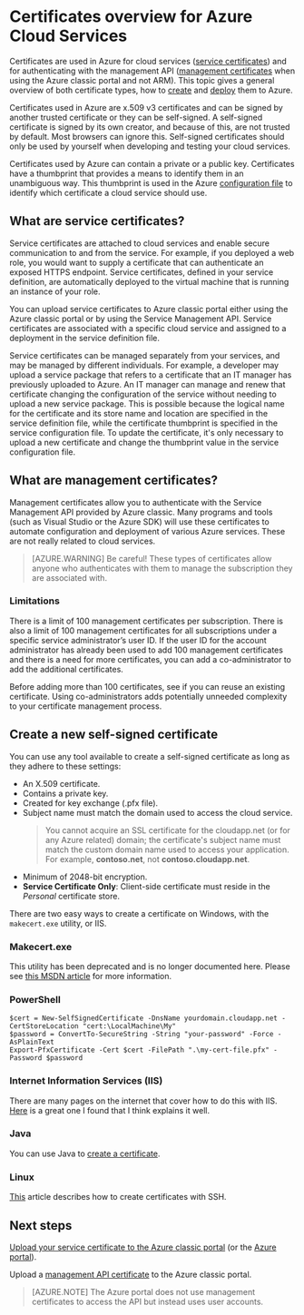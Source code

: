 <properties 
	pageTitle="Cloud Services and management certificates | Microsoft Azure" 
	description="Learn how to create and use certificates with Microsoft Azure" 
	services="cloud-services" 
	documentationCenter=".net" 
	authors="Thraka" 
	manager="timlt" 
	editor=""/>

<tags 
	ms.service="cloud-services" 
	ms.workload="tbd" 
	ms.tgt_pltfrm="na" 
	ms.devlang="na" 
	ms.topic="article" 
	ms.date="04/19/2016"
	ms.author="adegeo"/>

# Certificates overview for Azure Cloud Services
Certificates are used in Azure for cloud services ([service certificates](#what-are-service-certificates)) and for authenticating with the management API ([management certificates](#what-are-management-certificates) when using the Azure classic portal and not ARM). This topic gives a general overview of both certificate types, how to [create](#create) and [deploy](#deploy) them to Azure.

Certificates used in Azure are x.509 v3 certificates and can be signed by another trusted certificate or they can be self-signed. A self-signed certificate is signed by its own creator, and because of this, are not trusted by default. Most browsers can ignore this. Self-signed certificates should only be used by yourself when developing and testing your cloud services. 

Certificates used by Azure can contain a private or a public key. Certificates have a thumbprint that provides a means to identify them in an unambiguous way. This thumbprint is used in the Azure [configuration file](cloud-services-configure-ssl-certificate.md) to identify which certificate a cloud service should use. 

## What are service certificates?
Service certificates are attached to cloud services and enable secure communication to and from the service. For example, if you deployed a web role, you would want to supply a certificate that can authenticate an exposed HTTPS endpoint. Service certificates, defined in your service definition, are automatically deployed to the virtual machine that is running an instance of your role. 

You can upload service certificates to Azure classic portal either using the Azure classic portal or by using the Service Management API. Service certificates are associated with a specific cloud service and assigned to a deployment in the service definition file.

Service certificates can be managed separately from your services, and may be managed by different individuals. For example, a developer may upload a service package that refers to a certificate that an IT manager has previously uploaded to Azure. An IT manager can manage and renew that certificate changing the configuration of the service without needing to upload a new service package. This is possible because the logical name for the certificate and its store name and location are specified in the service definition file, while the certificate thumbprint is specified in the service configuration file. To update the certificate, it's only necessary to upload a new certificate and change the thumbprint value in the service configuration file.

## What are management certificates?
Management certificates allow you to authenticate with the Service Management API provided by Azure classic. Many programs and tools (such as Visual Studio or the Azure SDK) will use these certificates to automate configuration and deployment of various Azure services. These are not really related to cloud services. 

>[AZURE.WARNING] Be careful! These types of certificates allow anyone who authenticates with them to manage the subscription they are associated with. 

### Limitations
There is a limit of 100 management certificates per subscription. There is also a limit of 100 management certificates for all subscriptions under a specific service administrator’s user ID. If the user ID for the account administrator has already been used to add 100 management certificates and there is a need for more certificates, you can add a co-administrator to add the additional certificates. 

Before adding more than 100 certificates, see if you can reuse an existing certificate. Using co-administrators adds potentially unneeded complexity to your certificate management process.


<a name="create"></a>
## Create a new self-signed certificate
You can use any tool available to create a self-signed certificate as long as they adhere to these settings:

* An X.509 certificate.
* Contains a private key.
* Created for key exchange (.pfx file).
* Subject name must match the domain used to access the cloud service. 
    > You cannot acquire an SSL certificate for the cloudapp.net (or for any Azure related) domain; the certificate's subject name must match the custom domain name used to access your application. For example, **contoso.net**, not **contoso.cloudapp.net**.
* Minimum of 2048-bit encryption.
* **Service Certificate Only**: Client-side certificate must reside in the *Personal* certificate store.

There are two easy ways to create a certificate on Windows, with the `makecert.exe` utility, or IIS.

### Makecert.exe

This utility has been deprecated and is no longer documented here. Please see [this MSDN article](https://msdn.microsoft.com/library/windows/desktop/aa386968) for more information.

### PowerShell

```
$cert = New-SelfSignedCertificate -DnsName yourdomain.cloudapp.net -CertStoreLocation "cert:\LocalMachine\My"
$password = ConvertTo-SecureString -String "your-password" -Force -AsPlainText
Export-PfxCertificate -Cert $cert -FilePath ".\my-cert-file.pfx" -Password $password
```

### Internet Information Services (IIS)

There are many pages on the internet that cover how to do this with IIS. [Here](https://www.sslshopper.com/article-how-to-create-a-self-signed-certificate-in-iis-7.html) is a great one I found that I think explains it well. 

### Java
You can use Java to [create a certificate](../app-service-web/java-create-azure-website-using-java-sdk.md#create-a-certificate).

### Linux
[This](../virtual-machines/virtual-machines-linux-ssh-from-linux.md) article describes how to create certificates with SSH.

## Next steps

[Upload your service certificate to the Azure classic portal](cloud-services-configure-ssl-certificate.md) (or the [Azure portal](cloud-services-configure-ssl-certificate-portal.md)).

Upload a [management API certificate](../azure-api-management-certs.md) to the Azure classic portal.

>[AZURE.NOTE] The Azure portal does not use management certificates to access the API but instead uses user accounts.
